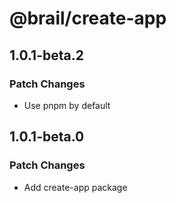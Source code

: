 # @brail/create-app

## 1.0.1-beta.2

### Patch Changes

- Use pnpm by default

## 1.0.1-beta.0

### Patch Changes

- Add create-app package
